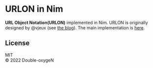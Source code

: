 # URLON in Nim

**URL Object Notation(URLON)** implemented in Nim.
URLON is originally designed by @vjeux (see [the blog](https://blog.vjeux.com/2011/javascript/urlon-url-object-notation.html)).
The main implementation is [here](https://github.com/cerebral/urlon).

## License

MIT  
&copy; 2022 Double-oxygeN
